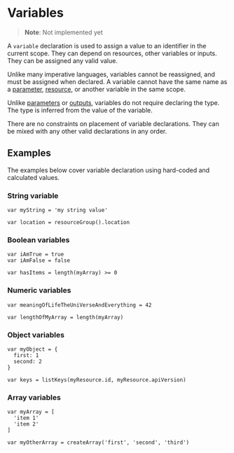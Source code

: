 # Variables
> **Note**: Not implemented yet

A `variable` declaration is used to assign a value to an identifier in the current scope. They can depend on resources, other variables or inputs. They can be assigned any valid value.

Unlike many imperative languages, variables cannot be reassigned, and must be assigned when declared. A variable cannot have the same name as a [parameter](./parameters.md), [resource](./resources.md), or another variable in the same scope.

Unlike [parameters](./parameters.md) or [outputs](./outputs.md), variables do not require declaring the type. The type is inferred from the value of the variable.

There are no constraints on placement of variable declarations. They can be mixed with any other valid declarations in any order.

## Examples
The examples below cover variable declaration using hard-coded and calculated values.

### String variable
```
var myString = 'my string value'

var location = resourceGroup().location
```

### Boolean variables
```
var iAmTrue = true
var iAmFalse = false

var hasItems = length(myArray) >= 0
```

### Numeric variables
```
var meaningOfLifeTheUniVerseAndEverything = 42

var lengthOfMyArray = length(myArray)
```

### Object variables
```
var myObject = {
  first: 1
  second: 2
}

var keys = listKeys(myResource.id, myResource.apiVersion)
```

### Array variables
```
var myArray = [
  'item 1'
  'item 2'
]

var myOtherArray = createArray('first', 'second', 'third')
```